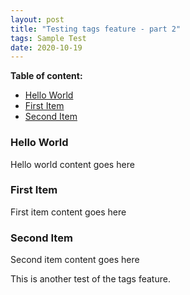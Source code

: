 ```yaml
---
layout: post
title: "Testing tags feature - part 2"
tags: Sample Test
date: 2020-10-19
---
```


**Table of content:**
- [Hello World](#item-one)
- [First Item](#item-two)
- [Second Item](#item-three)

<!-- headings -->
<a id="item-one"></a>
### Hello World
Hello world content goes here

<a id="item-two"></a>
### First Item
First item content goes here

<a id="item-three"></a>
### Second Item
Second item content goes here


This is another test of the tags feature.
